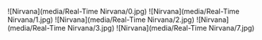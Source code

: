 ![Nirvana](media/Real-Time Nirvana/0.jpg)
![Nirvana](media/Real-Time Nirvana/1.jpg)
![Nirvana](media/Real-Time Nirvana/2.jpg)
![Nirvana](media/Real-Time Nirvana/3.jpg)
![Nirvana](media/Real-Time Nirvana/7.jpg)
<!-- ![Nirvana](media/Real-Time Nirvana/4.jpg) -->
<!-- ![Nirvana](media/Real-Time Nirvana/5.jpg) -->
<!-- ![Nirvana](media/Real-Time Nirvana/6.jpg) -->

